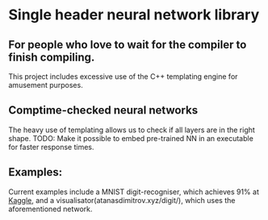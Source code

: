 # Single header neural network library

## For people who love to wait for the compiler to finish compiling.
This project includes excessive use of the C++ templating engine for amusement purposes.

## Comptime-checked neural networks
The heavy use of templating allows us to check if all layers are in the right shape.
TODO: Make it possible to embed pre-trained NN in an executable for faster response times.

## Examples:
Current examples include a MNIST digit-recogniser, which achieves 91% at [Kaggle](https://www.kaggle.com/c/digit-recognizer), and a visualisator(atanasdimitrov.xyz/digit/), which uses the aforementioned network.

